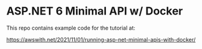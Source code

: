 # ASP.NET 6 Minimal API w/ Docker

This repo contains example code for the tutorial at:

https://awswith.net/2021/11/01/running-asp-net-minimal-apis-with-docker/
